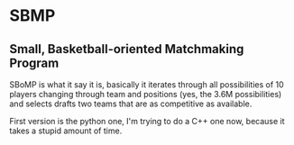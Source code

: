 # SBMP
Small, Basketball-oriented Matchmaking Program
----------------------------------------------

SBoMP is what it say it is, basically it iterates through all possibilities of 10 players changing through team and positions (yes, the 3.6M possibilities) and selects drafts two teams that are as competitive as available.

First version is the python one, I'm trying to do a C++ one now, because it takes a stupid amount of time.
